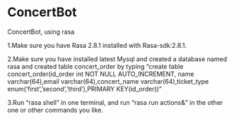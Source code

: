 # ConcertBot
ConcertBot, using rasa

1.Make sure you have Rasa 2.8.1 installed with Rasa-sdk:2.8.1. 


2.Make sure you have installed latest Mysql and created a database named rasa and created table concert_order by typing “create table concert_order(id_order int NOT NULL AUTO_INCREMENT, name varchar(64),email varchar(64),concert_name varchar(64),ticket_type enum(‘first’,’second’,’third’),PRIMARY KEY(id_order))”


3.Run “rasa shell” in one terminal, and run “rasa run actions&” in the other one or other commands you like.



